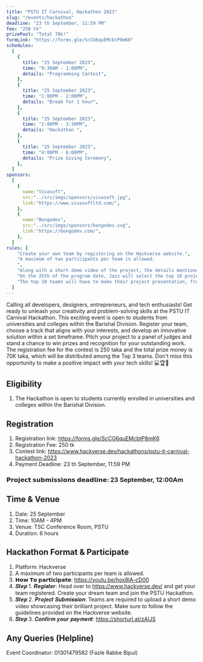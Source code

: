```yaml
---
title: "PSTU IT Carnival, Hackathon 2023"
slug: "/events/hackathon"
deadline: "23 th September, 11:59 PM"
fee: "250 tk"
prizePool: "Total 70k!"
formLink: "https://forms.gle/ScCG6quEMcbtP8mK6"
schedules:
  [
    {
      title: "25 September 2023",
      time: "9:30AM - 1:00PM",
      details: "Programming Contest",
    },
    {
      title: "25 September 2023",
      time: "1:00PM - 2:00PM",
      details: "Break for 1 hour",
    },
    {
      title: "25 September 2023",
      time: "2:00PM - 3:30PM",
      details: "Hackathon ",
    },
    {
      title: "25 September 2023",
      time: "4:00PM - 6:00PM",
      details: "Prize Giving Ceremony",
    },
  ]
sponsors:
  [
    {
      name:"Vivasoft",
      src:"../src/imgs/sponsors/vivasoft.jpg",
      link:"https://www.vivasoftltd.com/",
    },
    {
      name:"Bongodev",
      src:"../src/imgs/sponsors/bongodev.svg",
      link:"https://bongodev.com/",
    },
  ]
rules: [
    "Create your own team by registering on the Hackverse website.",
    "A maximum of two participants per team is allowed.
    ",
    "Along with a short demo video of the project, the details mentioned on the website must be submitted to the project.",
    "On the 25th of the program date, Jazz will select the top 10 projects for the next round. ",
    "The top 10 teams will have to make their project presentation, from which the judges will select the winning 3 teams.",
  ]
---
```


Calling all developers, designers, entrepreneurs, and tech enthusiasts! Get ready to unleash your creativity and problem-solving skills at the PSTU IT Carnival Hackathon. This exciting event is open to students from universities and colleges within the Barishal Division. Register your team, choose a track that aligns with your interests, and develop an innovative solution within a set timeframe. Pitch your project to a panel of judges and stand a chance to win prizes and recognition for your outstanding work. The registration fee for the contest is 250 taka and the total prize money is 70K taka, which will be distributed among the Top 3 teams. Don't miss this opportunity to make a positive impact with your tech skills! 💻🏆🚀

## Eligibility

1. The Hackathon is open to students currently enrolled in universities and colleges within the Barishal Division.

## Registration

1.  Registration link: https://forms.gle/ScCG6quEMcbtP8mK6
2.  Registration Fee: 250 tk
3.  Contest link: https://www.hackverse.dev/hackathons/pstu-it-carnival-hackathon-2023
4.  Payment Deadline: 23 th September, 11:59 PM

### 𝗣𝗿𝗼𝗷𝗲𝗰𝘁 𝘀𝘂𝗯𝗺𝗶𝘀𝘀𝗶𝗼𝗻𝘀 𝗱𝗲𝗮𝗱𝗹𝗶𝗻𝗲: 23 September, 12:00Am

## Time & Venue

1. Date: 25 September
2. Time: 10AM - 4PM
3. Venue: TSC Conference Room, PSTU
4. Duration: 6 hours

## Hackathon Format & Participate

1. Platform: Hackverse
2. A maximum of two participants per team is allowed.
3. 𝗛𝗼𝘄 𝗧𝗼 𝗽𝗮𝗿𝘁𝗶𝗰𝗶𝗽𝗮𝘁𝗲: https://youtu.be/hox8lA-cD00
4. 𝑺𝒕𝒆𝒑 1️. 𝑹𝒆𝒈𝒊𝒔𝒕𝒆𝒓: Head over to https://www.hackverse.dev/ and get your team registered. Create your dream team and join the PSTU Hackathon.
5. 𝑺𝒕𝒆𝒑 2. 𝑷𝒓𝒐𝒋𝒆𝒄𝒕 𝑺𝒖𝒃𝒎𝒊𝒔𝒔𝒊𝒐𝒏: Teams are required to upload a short demo video showcasing their brilliant project. Make sure to follow the guidelines provided on the Hackverse website.
6. 𝑺𝒕𝒆𝒑 3. 𝑪𝒐𝒏𝒇𝒊𝒓𝒎 𝒚𝒐𝒖𝒓 𝒑𝒂𝒚𝒎𝒆𝒏𝒕: https://shorturl.at/zAIJS

## Any Queries (Helpline)

Event Coordinator: 01301479582 (Fazle Rabbe Bipul)
